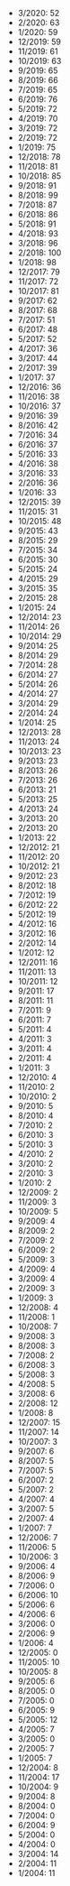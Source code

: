 *  3/2020: 52
*  2/2020: 63
*  1/2020: 59
*  12/2019: 59
*  11/2019: 61
*  10/2019: 63
*  9/2019: 65
*  8/2019: 66
*  7/2019: 65
*  6/2019: 76
*  5/2019: 72
*  4/2019: 70
*  3/2019: 72
*  2/2019: 72
*  1/2019: 75
*  12/2018: 78
*  11/2018: 81
*  10/2018: 85
*  9/2018: 91
*  8/2018: 99
*  7/2018: 87
*  6/2018: 86
*  5/2018: 91
*  4/2018: 93
*  3/2018: 96
*  2/2018: 100
*  1/2018: 98
*  12/2017: 79
*  11/2017: 72
*  10/2017: 81
*  9/2017: 62
*  8/2017: 68
*  7/2017: 51
*  6/2017: 48
*  5/2017: 52
*  4/2017: 36
*  3/2017: 44
*  2/2017: 39
*  1/2017: 37
*  12/2016: 36
*  11/2016: 38
*  10/2016: 37
*  9/2016: 39
*  8/2016: 42
*  7/2016: 34
*  6/2016: 37
*  5/2016: 33
*  4/2016: 38
*  3/2016: 33
*  2/2016: 36
*  1/2016: 33
*  12/2015: 39
*  11/2015: 31
*  10/2015: 48
*  9/2015: 43
*  8/2015: 29
*  7/2015: 34
*  6/2015: 30
*  5/2015: 24
*  4/2015: 29
*  3/2015: 35
*  2/2015: 28
*  1/2015: 24
*  12/2014: 23
*  11/2014: 26
*  10/2014: 29
*  9/2014: 25
*  8/2014: 29
*  7/2014: 28
*  6/2014: 27
*  5/2014: 26
*  4/2014: 27
*  3/2014: 29
*  2/2014: 24
*  1/2014: 25
*  12/2013: 28
*  11/2013: 24
*  10/2013: 23
*  9/2013: 23
*  8/2013: 26
*  7/2013: 26
*  6/2013: 21
*  5/2013: 25
*  4/2013: 24
*  3/2013: 20
*  2/2013: 20
*  1/2013: 22
*  12/2012: 21
*  11/2012: 20
*  10/2012: 21
*  9/2012: 23
*  8/2012: 18
*  7/2012: 19
*  6/2012: 22
*  5/2012: 19
*  4/2012: 16
*  3/2012: 16
*  2/2012: 14
*  1/2012: 12
*  12/2011: 16
*  11/2011: 13
*  10/2011: 12
*  9/2011: 17
*  8/2011: 11
*  7/2011: 9
*  6/2011: 7
*  5/2011: 4
*  4/2011: 3
*  3/2011: 4
*  2/2011: 4
*  1/2011: 3
*  12/2010: 4
*  11/2010: 2
*  10/2010: 2
*  9/2010: 5
*  8/2010: 4
*  7/2010: 2
*  6/2010: 3
*  5/2010: 3
*  4/2010: 2
*  3/2010: 2
*  2/2010: 3
*  1/2010: 2
*  12/2009: 2
*  11/2009: 3
*  10/2009: 5
*  9/2009: 4
*  8/2009: 2
*  7/2009: 2
*  6/2009: 2
*  5/2009: 3
*  4/2009: 4
*  3/2009: 4
*  2/2009: 3
*  1/2009: 3
*  12/2008: 4
*  11/2008: 1
*  10/2008: 7
*  9/2008: 3
*  8/2008: 3
*  7/2008: 2
*  6/2008: 3
*  5/2008: 3
*  4/2008: 5
*  3/2008: 6
*  2/2008: 12
*  1/2008: 8
*  12/2007: 15
*  11/2007: 14
*  10/2007: 3
*  9/2007: 6
*  8/2007: 5
*  7/2007: 5
*  6/2007: 2
*  5/2007: 2
*  4/2007: 4
*  3/2007: 5
*  2/2007: 4
*  1/2007: 7
*  12/2006: 7
*  11/2006: 5
*  10/2006: 3
*  9/2006: 4
*  8/2006: 9
*  7/2006: 0
*  6/2006: 10
*  5/2006: 6
*  4/2006: 6
*  3/2006: 0
*  2/2006: 9
*  1/2006: 4
*  12/2005: 0
*  11/2005: 10
*  10/2005: 8
*  9/2005: 6
*  8/2005: 0
*  7/2005: 0
*  6/2005: 9
*  5/2005: 12
*  4/2005: 7
*  3/2005: 0
*  2/2005: 7
*  1/2005: 7
*  12/2004: 8
*  11/2004: 17
*  10/2004: 9
*  9/2004: 8
*  8/2004: 0
*  7/2004: 0
*  6/2004: 9
*  5/2004: 0
*  4/2004: 0
*  3/2004: 14
*  2/2004: 11
*  1/2004: 11